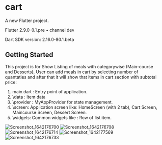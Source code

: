 # cart

A new Flutter project.

Flutter 2.9.0-0.1.pre • channel dev

Dart SDK version: 2.16.0-80.1.beta 

## Getting Started

This project is for Show Listing of meals with categorywise (Main-course and Desserts),
User can add meals in cart by selecting number of quantaties and after that it will show that items in cart section with subtotal price:

1. main.dart : Entry point of application.
2. \data : Item data
3. \provider : MyAppProvider for state management.
4. \screen: Application screen like: HomeScreen (with 2 tab), Cart Screen, Maincourse Screen, Dessert Screen.
5. \widgets: Common widgets like : Row of list item.


![Screenshot_1642176700](https://user-images.githubusercontent.com/33648294/149548056-373ba447-68aa-4325-be52-53d681eb002b.png )
![Screenshot_1642176708](https://user-images.githubusercontent.com/33648294/149549082-1169ebc9-41c6-4566-8cd8-dcd49cbd26d1.png )
![Screenshot_1642176714](https://user-images.githubusercontent.com/33648294/149549092-4bc6accd-7dec-41b0-98cf-96e9d06ebd6d.png )
![Screenshot_1642177569](https://user-images.githubusercontent.com/33648294/149550013-a6ce8ea9-8d35-478c-bdaf-6c1563cdd010.png )
![Screenshot_1642176733](https://user-images.githubusercontent.com/33648294/149563020-8ac4e620-1c36-4c83-8ce0-ca29f3025f35.png)



